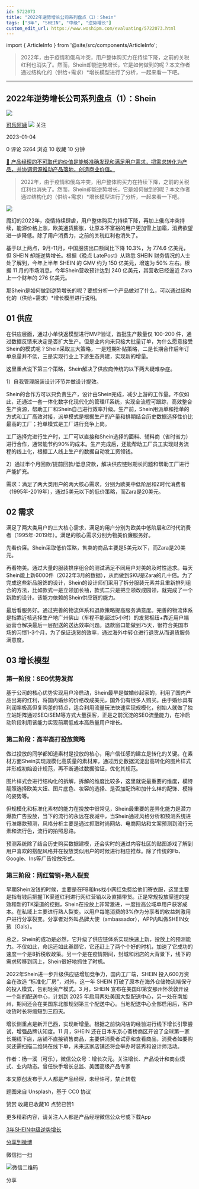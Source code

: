 ```yaml
---
id: 5722073
title: "2022年逆势增长公司系列盘点（1）：Shein"
tags: ["3年", "SHEIN", "中级", "逆势增长"]
custom_edit_url: https://www.woshipm.com/evaluating/5722073.html
---
```

import { ArticleInfo } from '@site/src/components/ArticleInfo';

<ArticleInfo
    author="可乐阿姨"
    authorLink="https://www.woshipm.com/u/124017"
    published="2023-01-04"
    views={3264}
    comments={0}
    collects={10}
/>

> 2022年，由于疫情和俄乌冲突，用户整体购买力在持续下降，之前的关税红利也消失了。然而，Shein却能逆势增长，它是如何做到的呢？本文作者通过结构化的（供给+需求）*增长模型进行了分析，一起来看一下吧。

---

## 2022年逆势增长公司系列盘点（1）：Shein

[![](https://static.woshipm.com/view/woshipm-api_def_20221226105529_9215.jpeg?imageView2/1/w/72/h/72/q/100)](https://www.woshipm.com/u/124017)

[可乐阿姨](https://www.woshipm.com/u/124017) ![](https://static.woshipm.com/tag/1101_1@2x.png) 关注

2023-01-04

0 评论 3264 浏览 10 收藏 10 分钟

[🔗 产品经理的不可取代的价值是能够准确发现和满足用户需求，把需求转化为产品，并协调资源推动产品落地，创造商业价值。](https://ke.qidianla.com/courses/90pm)

> 2022年，由于疫情和俄乌冲突，用户整体购买力在持续下降，之前的关税红利也消失了。然而，Shein却能逆势增长，它是如何做到的呢？本文作者通过结构化的（供给+需求）\*增长模型进行了分析，一起来看一下吧。

![](https://image.woshipm.com/wp-files/2023/01/KGLOGEKF68FCdOoeGe6L.png)

魔幻的2022年，疫情持续肆虐，用户整体购买力持续下降，再加上俄乌冲突持续，能源价格上涨，欧美通货膨胀，让原本不富裕的用户更加雪上加霜，消费欲望进一步降低。除了用户消费力，之前的关税红利也消失了。

基于以上两点，9月-11月，中国服装出口额同比下降 10.3%，为 774.6 亿美元，但 SHEIN 却能逆势增长。根据《晚点 LatePost》从熟悉 SHEIN 财务情况的人士处了解到，今年上半年 SHEIN 的 GMV 约为 150 亿美元，增速为 50% 左右。根据 11 月的市场消息，今年Shein营收预计达到 240 亿美元，其营收已经逼近 Zara 上一个财年的 276 亿美元。

那Shein是如何做到逆势增长的呢？要想分析一个产品做对了什么，可以通过结构化的（供给+需求）\*增长模型进行说明。

## 01 供应

在供应层面，通过小单快返模型进行MVP验证，首批生产数量仅 100-200 件，通过数据反馈来决定是否扩大生产。但是业内向来只接大批量订单，为什么愿意接受Shein的模式呢？Shein采取三大策略，一是短期补贴策略，二是长期合作后年订单总量并不低，三是实现行业上下游生态共建，实现新的增量。

这里重点说下第三个策略，Shein解决了供应商传统的以下两大疑难杂症。

1）自我管理服装设计环节并做设计提效。

Shein的合作方可以只负责生产，设计由Shein完成，减少上游的工作量。不仅如此，还通过一套一体化数字化现代化的管理IT系统，实现全流程可跟踪，高效整合生产资源，帮助工厂和Shein自己进行效率升级。生产前，Shein用派单和抢单的方式和工厂高效对接，派单模式是根据生产的产量和排期结合历史数据选择性价比最高的工厂；抢单模式是工厂进行竞争上岗。

工厂选择完进行生产时，工厂可以直接和Shein选择的面料、辅料商（省时省力）进行合作，通常能节约90%的成本。生产完成后，还能帮助工厂员工实现财务流程的线上化，根据工人线上生产的数据自动发工资领钱。

2）通过半个月回款/提前回款/低息贷款，解决供应链账期长问题和帮助工厂进行产能扩充。

需求：满足了两大类用户的两大核心需求，分别为欧美中低阶层和Z时代消费者（1995年-2019年），通过5美元以下的低价策略，而Zara是20美元。

## 02 需求

满足了两大类用户的三大核心需求，满足的用户分别为欧美中低阶层和Z时代消费者（1995年-2019年）。满足的核心需求分别为物美价廉服务好。

先看价廉。Shein采取低价策略，售卖的商品主要是5美元以下，而Zara是20美元。

再看物美。通过大量的服装排序组合的测试满足不同用户对美的及时性追求。每天Shein能上新6000件（2022年3月的数据），从而做到SKU是Zara的几十倍。为了完成这些新品服饰的设计，Shein的设计师们采用了拆分服装元素并且重新排列组合的方法，比如款式一是立领加长袖，款式二只是把立领改成园领，就完成了一个新款的设计。该能力依赖的Shein供应链的能力。

最后看服务好。通过完善的物流体系和退款策略提高服务满意度。完善的物流体系是指靠近核选择生产地广州佛山（车程不能超过5小时）的发货枢纽+靠近用户端运营仓解决最后一层配送的送达效率问题。退款窗口能做到75天，很符合美国市场的习惯1-3个月，为了保证退货的效率，通过海外中转仓进行退货从而退货服务满意度。

## 03 增长模型

### 第一阶段：SEO优势发挥

基于公司的核心优势实现用户冷启动，Shein最早是做婚纱起家的，利用了国内产品出海的红利，将国内婚纱的价格改成美元，国外仍有很多人购买。由于婚纱具有利润率极高但复购差的特点，适合利用流量玩法快速实现规模化，创始人就做了独立站矩阵通过SEO/SEM等方式大量获客，正是之前沉淀的SEO流量能力，在冷启动阶段利用该能力实现前期低成本高质量用户增长。

### 第二阶段：高举高打投放策略

做过投放的同学都知道素材是投放的核心，用户信任感的建立是转化的关键。在素材方面Shein实现规模化高质量的素材库，通过历史数据沉淀出高转化的图片样式并形成初始设计规范，再不断通过数据验证，优化其规范。

图片样式会进行结构化的拆解，拆解的维度比较多，这里就说最重要的维度，模特靓照选择欧美大妞、图片底色、妆容的选择、是否加配饰和加什么样的配饰、模特的姿势等。

但规模化和标准化素材的能力在投放中很常见，Shein最重要的差异化能力是潜力爆款广告投放，当下的流行的永远在衰减中，当Shein通过风格分析和预测系统进行准爆款预测，风格分析主要是通过抓取时尚网站、电商网站和文案预测到流行元素和流行色，流行的拍照思路。

预测系统除了结合历史购买数据建模，还会实时的通过内容社区的贴图游戏了解到用户喜欢的搭配风格并在投放类似用户的时候进行相应推荐。除了传统的Fb、Google、Ins等广告投放形式。

### 第三阶段：网红营销+熟人裂变

早期Shein没钱的时候，主要是在FB和Ins找小网红免费给他们寄衣服，这里主要是指有钱后把握TK渠道红利进行网红营销以及直播带货。正是常规投放渠道的提效和新的TK渠道的挖掘，Shein在投放上非常激进，一度拉高公域单用户获客成本。在私域上主要进行熟人裂变。以用户每笔消费的3%作为分享者的收益刺激用户进行分享裂变。分享者对外叫品牌大使（ambassador），APP内叫做SHEIN女孩（Gals）。

总之，Shein的成功是必然，它升级了供应链体系实现快速上新，投放上的预测能力。不仅如此，命运还如此眷顾它，它还赶上了两个个好的时机，加速了它成功的速度一个是8折税收政策。另一个是在疫情期间，封城和闭店的大背景下，线下的需求转移到网上，Shein很好地抓住了时机。

2022年Shein进一步升级供应链增加竞争力，国内工厂端，SHEIN 投入600万资金在改造 “标准化厂房”，对外，这一年 SHEIN 打破了原本在海外仓储物流端保守的投入模式，告别轻资产模式。3 月，SHEIN 宣布在美国印第安那州怀茨敦开设一个新的配送中心，计划到 2025 年启用两处美国大型配送中心，另一处在南加州，期间还会在美国东北部规划第三个配送中心。当地配送中心全部启用后，客户收货时长将缩短到三四天。

增长侧重点是新开巴西，实现新增量。根据之前快闪店的经验进行线下增长引擎尝试，增强品牌认知度。11 月，SHEIN 还在日本东京心斋桥商区开设了全球第一家长期线下店，店铺不直接销售商品，主要供消费者试穿和查看商品，消费者如要购买还需扫描二维码在线下单，未来这家店铺还将会举办时装秀和设计师活动。

作者：杨一溪（可乐），微信公众号：增长次元。关注增长、产品设计和商业模式、业内动态。曾任快手增长总监、美团高级产品专家

本文原创发布于人人都是产品经理，未经许可，禁止转载

题图来自 Unsplash，基于 CC0 协议

赞赏 收藏已收藏10 点赞已赞1

更多精彩内容，请关注人人都是产品经理微信公众号或下载App

[3年](https://www.woshipm.com/tag/3%e5%b9%b4)[SHEIN](https://www.woshipm.com/tag/shein)[中级](https://www.woshipm.com/tag/%e4%b8%ad%e7%ba%a7)[逆势增长](https://www.woshipm.com/tag/%e9%80%86%e5%8a%bf%e5%a2%9e%e9%95%bf)

[分享到微博](https://service.weibo.com/share/share.php?appkey=2775287854&title=2022年逆势增长公司系列盘点（1）：Shein&url=https://www.woshipm.com/evaluating/5722073.html&pic=https://image.woshipm.com/wp-files/2023/01/KGLOGEKF68FCdOoeGe6L.png)

微信扫一扫

![微信二维码](https://api.pwmqr.com/qrcode/create/?url=https://www.woshipm.com/evaluating/5722073.html)

分享